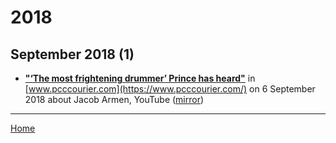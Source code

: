 # 2018

## September 2018 (1)

 - [**"‘The most frightening drummer’ Prince has heard"**](https://www.pcccourier.com/lifestyle/press-play/jacob-armen-a-celebration-of-life-music-and-rhythm.html) in [www.pcccourier.com](https://www.pcccourier.com/) on 6 September 2018 about Jacob Armen, YouTube ([mirror](https://web.archive.org/web/*/https://www.pcccourier.com/lifestyle/press-play/jacob-armen-a-celebration-of-life-music-and-rhythm.html))

----

[Home](../)

